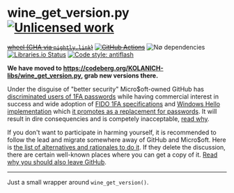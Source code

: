 wine_get_version.py [![Unlicensed work](https://raw.githubusercontent.com/unlicense/unlicense.org/master/static/favicon.png)](https://unlicense.org/)
===================
~~[wheel (GHA via `nightly.link`)](https://nightly.link/KOLANICH-libs/wine_get_version.py/workflows/CI/master/wine_get_version-0.CI-py3-none-any.whl)~~
~~[![GitHub Actions](https://github.com/KOLANICH-libs/wine_get_version.py/workflows/CI/badge.svg)](https://github.com/KOLANICH-libs/wine_get_version.py/actions/)~~
![N∅ dependencies](https://shields.io/badge/-N∅_deps!-0F0)
[![Libraries.io Status](https://img.shields.io/librariesio/github/KOLANICH-libs/wine_get_version.py.svg)](https://libraries.io/github/KOLANICH-libs/wine_get_version.py)
[![Code style: antiflash](https://img.shields.io/badge/code%20style-antiflash-FFF.svg)](https://codeberg.org/KOLANICH-tools/antiflash.py)

**We have moved to https://codeberg.org/KOLANICH-libs/wine_get_version.py, grab new versions there.**

Under the disguise of "better security" Micro$oft-owned GitHub has [discriminated users of 1FA passwords](https://github.blog/2023-03-09-raising-the-bar-for-software-security-github-2fa-begins-march-13/) while having commercial interest in success and wide adoption of [FIDO 1FA specifications](https://fidoalliance.org/specifications/download/) and [Windows Hello implementation](https://support.microsoft.com/en-us/windows/passkeys-in-windows-301c8944-5ea2-452b-9886-97e4d2ef4422) which [it promotes as a replacement for passwords](https://github.blog/2023-07-12-introducing-passwordless-authentication-on-github-com/). It will result in dire consequencies and is competely inacceptable, [read why](https://codeberg.org/KOLANICH/Fuck-GuanTEEnomo).

If you don't want to participate in harming yourself, it is recommended to follow the lead and migrate somewhere away of GitHub and Micro$oft. Here is [the list of alternatives and rationales to do it](https://github.com/orgs/community/discussions/49869). If they delete the discussion, there are certain well-known places where you can get a copy of it. [Read why you should also leave GitHub](https://codeberg.org/KOLANICH/Fuck-GuanTEEnomo).

---

Just a small wrapper around `wine_get_version()`.
